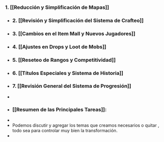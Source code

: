 ### 1. **[[Reducción y Simplificación de Mapas]]**
- ### 2.  **[[Revisión y Simplificación del Sistema de Crafteo]]**
- ### 3.  **[[Cambios en el Item Mall y Nuevos Jugadores]]**
- ### 4.  **[[Ajustes en Drops y Loot de Mobs]]**
- ### 5.  **[[Reseteo de Rangos y Competitividad]]**
- ### 6.  **[[Títulos Especiales y Sistema de Historia]]**
- ### 7.  **[[Revisión General del Sistema de Progresión]]**
-
- ### **[[Resumen de las Principales Tareas]]:**
-
- Podemos discutir y agregar los temas que creamos necesarios o quitar , todo sea para controlar muy bien la transformación.
-
